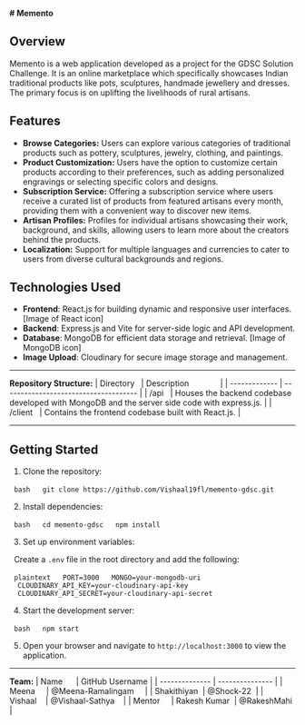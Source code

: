 **# Memento**

## Overview
Memento is a web application developed as a project for the GDSC Solution Challenge. It is an online marketplace which specifically showcases Indian traditional products like pots, sculptures, handmade jewellery and dresses. The primary focus is on uplifting the livelihoods of rural artisans.

## Features

- **Browse Categories:** Users can explore various categories of traditional products such as pottery, sculptures, jewelry, clothing, and paintings.
- **Product Customization:** Users have the option to customize certain products according to their preferences, such as adding personalized engravings or selecting specific colors and designs.
- **Subscription Service:** Offering a subscription service where users receive a curated list of products from featured artisans every month, providing them with a convenient way to discover new items.
- **Artisan Profiles:** Profiles for individual artisans showcasing their work, background, and skills, allowing users to learn more about the creators behind the products.
- **Localization:** Support for multiple languages and currencies to cater to users from diverse cultural backgrounds and regions.


## Technologies Used

- **Frontend**: React.js for building dynamic and responsive user interfaces. [Image of React icon]
- **Backend**: Express.js and Vite for server-side logic and API development.
- **Database**: MongoDB for efficient data storage and retrieval. [Image of MongoDB icon]
- **Image Upload**: Cloudinary for secure image storage and management.

---

**Repository Structure:**
| Directory   | Description              |
| ------------- | ------------------------------------- |
| /api   | Houses the backend codebase developed with MongoDB and the server side code with express.js. |
| /client   | Contains the frontend codebase built with React.js. |


---

## Getting Started
1. Clone the repository:

  ```bash
  git clone https://github.com/Vishaal19fl/memento-gdsc.git
  ```

2. Install dependencies:

  ```bash
  cd memento-gdsc
  npm install
  ```

3. Set up environment variables:

  Create a `.env` file in the root directory and add the following:

  ```plaintext
  PORT=3000
  MONGO=your-mongodb-uri
  CLOUDINARY_API_KEY=your-cloudinary-api-key
  CLOUDINARY_API_SECRET=your-cloudinary-api-secret
  ```

4. Start the development server:

  ```bash
  npm start
  ```

5. Open your browser and navigate to `http://localhost:3000` to view the application.

---

**Team:**
| Name      | GitHub Username |
| -------------- | --------------- |
| Meena     | @Meena-Ramalingam     |
| Shakithiyan  | @Shock-22  |
| Vishaal    | @Vishaal-Sathya    |
| Mentor     | Rakesh Kumar  | @RakeshMahi |
